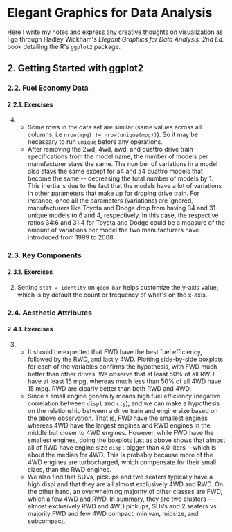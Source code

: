 # Elegant Graphics for Data Analysis
Here I write my notes and express any creative thoughts on visualization as I go through Hadley Wickham's <i>Elegant Graphics for Data Analysis, 2nd Ed.</i> book detailing the R's ```ggplot2``` package.

## 2. Getting Started with ggplot2
### 2.2. Fuel Economy Data
#### 2.2.1. Exercises
4. - Some rows in the data set are similar (same values across all columns, i.e ```nrow(mpg) != nrow(unique(mpg))```). So it may be necessary to run ```unique``` before any operations.
   - After removing the 2wd, 4wd, awd, and quattro drive train specifications from the model name, the number of models per manufacturer stays the same. The number of variations in a model also stays the same except for a4 and a4 quattro models that become the same -- decreasing the total number of models by 1. This inertia is due to the fact that the models have a lot of variations in other parameters that make up for droping drive train. For instance, once all the parameters (variations) are ignored, manufacturers like Toyota and Dodge drop from having 34 and 31 unique models to 6 and 4, respectively. In this case, the respective ratios 34:6 and 31:4 for Toyota and Dodge could be a measure of the amount of variations per model the two manufacturers have introduced from 1999 to 2008.

### 2.3. Key Components
#### 2.3.1. Exercises
2. Setting ```stat = identity``` on ```geom_bar``` helps customize the y-axis value, which is by default the count or frequency of what's on the x-axis.

### 2.4. Aesthetic Attributes
#### 2.4.1. Exercises
3. - It should be expected that FWD have the best fuel efficiency, followed by the RWD, and lastly 4WD. Plotting side-by-side boxplots for each of the variables confirms the hypothesis, with FWD much better than other drives. We observe that at least 50% of all RWD have at least 15 mpg, whereas much less than 50% of all 4WD have 15 mpg. RWD are clearly better than both RWD and 4WD.
   - Since a small engine generally means high fuel efficiency (negative correlation between ```displ``` and ```cty```), and we can make a hypothesis on the relationship between a drive train and engine size based on the above observation. That is, FWD have the smallest engines whereas 4WD have the largest engines and RWD engines in the middle but closer to 4WD engines. However, while FWD have the smallest engines, doing the boxplots just as above shows that almost all of RWD have engine size ```displ``` bigger than 4.0 liters --which is about the median for 4WD. This is probably because more of the 4WD engines are turbocharged, which compensate for their small sizes, than the RWD engines.
   - We also find that SUVs, pickups and two seaters typically have a high displ and that they are all almost exclusively 4WD and RWD. On the other hand, an overwhelming majority of other classes are FWD, which a few 4WD and RWD. In summary, they are two clusters --almost exclusively RWD and 4WD pickups, SUVs and 2 seaters vs. majorily FWD and few 4WD compact, minivan, midsize, and subcompact.